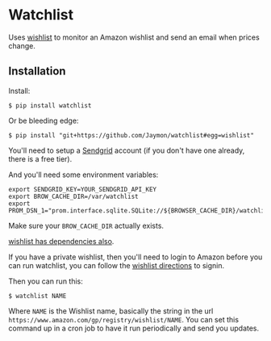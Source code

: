 # Watchlist

Uses [wishlist](https://github.com/Jaymon/wishlist) to monitor an Amazon wishlist and send an email when prices change.

## Installation

Install:

    $ pip install watchlist

Or be bleeding edge:

    $ pip install "git+https://github.com/Jaymon/watchlist#egg=wishlist"

You'll need to setup a [Sendgrid](https://sendgrid.com/) account (if you don't have one already, there is a free tier).

And you'll need some environment variables:

    export SENDGRID_KEY=YOUR_SENDGRID_API_KEY
    export BROW_CACHE_DIR=/var/watchlist
    export PROM_DSN_1="prom.interface.sqlite.SQLite://${BROWSER_CACHE_DIR}/watchlist.db#watchlist"

Make sure your `BROW_CACHE_DIR` actually exists. 

[wishlist has dependencies also](https://github.com/Jaymon/wishlist).

If you have a private wishlist, then you'll need to login to Amazon before you can run watchlist, you can follow the [wishlist directions](https://github.com/Jaymon/wishlist#1-minute-gettings-started) to signin.

Then you can run this:

    $ watchlist NAME

Where `NAME` is the Wishlist name, basically the string in the url `https://www.amazon.com/gp/registry/wishlist/NAME`. You can set this command up in a cron job to have it run periodically and send you updates.

